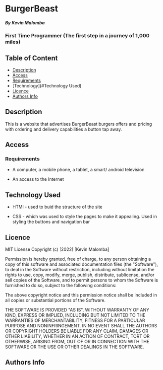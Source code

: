 # BurgerBeast

##### By Kevin Malomba
### First Time Programmer (The first step in a journey of 1,000 miles)

## Table of Content

+ [Description](#description)
+ [Access](#Access)
+ [Requirements](#requirements)
+ [Technology](#Technology Used)
+ [Licence](#licence)
+ [Authors Info](#author-Info)


## Description
<p>This is  a website that advertises BurgerBeast burgers offers and pricing with ordering and delivery capabilities a button tap away.</p>

## Access

### Requirements

* A computer, a mobile phone, a tablet, a smart/ android television

* An access to the Internet



## Technology Used
* HTMl - used to buid the structure of the site

* CSS - which was used to style the pages to make it appealing. Used in styling the buttons and navigation bar


## Licence

MIT License
Copyright (c) [2022] [Kevin Malomba]

Permission is hereby granted, free of charge, to any person obtaining a copy
of this software and associated documentation files (the "Software"), to deal
in the Software without restriction, including without limitation the rights
to use, copy, modify, merge, publish, distribute, sublicense, and/or sell
copies of the Software, and to permit persons to whom the Software is
furnished to do so, subject to the following conditions:

The above copyright notice and this permission notice shall be included in all
copies or substantial portions of the Software.

THE SOFTWARE IS PROVIDED "AS IS", WITHOUT WARRANTY OF ANY KIND, EXPRESS OR
IMPLIED, INCLUDING BUT NOT LIMITED TO THE WARRANTIES OF MERCHANTABILITY,
FITNESS FOR A PARTICULAR PURPOSE AND NONINFRINGEMENT. IN NO EVENT SHALL THE
AUTHORS OR COPYRIGHT HOLDERS BE LIABLE FOR ANY CLAIM, DAMAGES OR OTHER
LIABILITY, WHETHER IN AN ACTION OF CONTRACT, TORT OR OTHERWISE, ARISING FROM,
OUT OF OR IN CONNECTION WITH THE SOFTWARE OR THE USE OR OTHER DEALINGS IN THE
SOFTWARE.



## Authors Info



